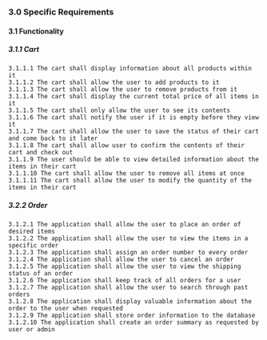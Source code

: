 ### 3.0 Specific Requirements

#### 3.1 Functionality

##### 3.1.1 Cart
    3.1.1.1 The cart shall display information about all products within it
    3.1.1.2 The cart shall allow the user to add products to it
    3.1.1.3 The cart shall allow the user to remove products from it
    3.1.1.4 The cart shall display the current total price of all items in it
    3.1.1.5 The cart shall only allow the user to see its contents
    3.1.1.6 The cart shall notify the user if it is empty before they view it
    3.1.1.7 The cart shall allow the user to save the status of their cart and come back to it later
    3.1.1.8 The cart shall allow user to confirm the contents of their cart and check out
    3.1.1.9 The user should be able to view detailed information about the items in their cart
    3.1.1.10 The cart shall allow the user to remove all items at once
    3.1.1.11 The cart shall allow the user to modify the quantity of the items in their cart

##### 3.2.2 Order
    3.1.2.1 The application shall allow the user to place an order of desired items
    3.1.2.2 The application shall allow the user to view the items in a specific order
    3.1.2.3 The application shall assign an order number to every order
    3.1.2.4 The application shall allow the user to cancel an order
    3.1.2.5 The application shall allow the user to view the shipping status of an order
    3.1.2.6 The application shall keep track of all orders for a user
    3.1.2.7 The application shall allow the user to search through past orders
    3.1.2.8 The application shall display valuable information about the order to the user when requested
    3.1.2.9 The application shall store order information to the database
    3.1.2.10 The application shall create an order summary as requested by user or admin

